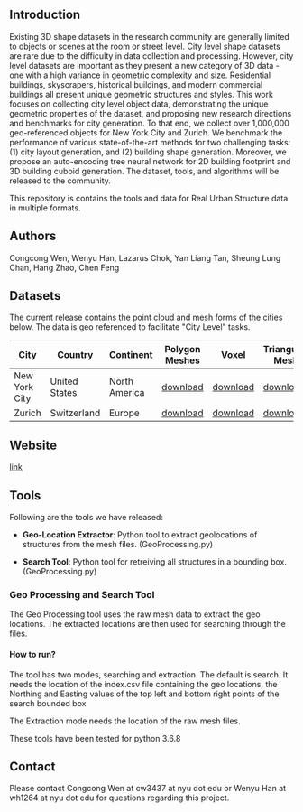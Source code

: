 ## Introduction

Existing 3D shape datasets in the research community are generally limited to objects or scenes at the room or street level. City level shape datasets are rare due to the difficulty in data collection and processing. However, city level datasets are important as they present a new category of 3D data - one with a high variance in geometric complexity and size. Residential buildings, skyscrapers, historical buildings, and modern commercial buildings all present unique geometric structures and styles. This work focuses on collecting city level object data, demonstrating the unique geometric properties of the dataset, and proposing new research directions and benchmarks for city generation. To that end, we collect over 1,000,000 geo-referenced objects for New York City and Zurich. We benchmark the performance of various state-of-the-art methods for two challenging tasks: (1) city layout generation, and (2) building shape generation. Moreover, we propose an auto-encoding tree neural network for 2D building footprint and 3D building cuboid generation. The dataset, tools, and algorithms will be released to the community.

This repository is contains the tools and data for Real Urban Structure data in multiple formats.

## Authors
Congcong Wen, Wenyu Han, Lazarus Chok, Yan Liang Tan, Sheung Lung Chan, Hang Zhao, Chen Feng


## Datasets
The current release contains the point cloud and mesh forms of the cities below. The data is geo referenced to facilitate "City Level" tasks.

| City | Country | Continent | Polygon Meshes | Voxel | Triangulated Meshes | Point Cloud |
| --- | --- | --- | --- | --- | --- | --- |
| New York City | United States | North America | [download](https://drive.google.com/drive/folders/1XAfaWw0NRgJRefyYgItc_AI7ahEo_HVj?usp=sharing) | [download](https://drive.google.com/drive/folders/10_8PQ4SAwXv8VHM3yzo1A6k7DSI89gC0?usp=sharing)|[download](https://drive.google.com/drive/folders/1kVeAs3lsLND5xVWjYmsyNxID7xIZsAkt?usp=sharing) |[download](https://drive.google.com/drive/folders/10FN8wcDdY5u8XC6Gxm1BbK6EvZCjlR4y?usp=sharing)| |
| Zurich | Switzerland | Europe | [download](https://drive.google.com/drive/folders/1t5Vo8eNbzqW2KL1KeDs07j6khSgG4t2r?usp=sharing) | [download](https://drive.google.com/drive/folders/1Y93S-QuqfamhvIOmJvRu0HhuEYyv3yW_?usp=sharing) | [download](https://drive.google.com/drive/folders/1lDtRJSznBw2jc_px1yrZ-f_zDboGeonU?usp=sharing) |[download](https://drive.google.com/drive/folders/1hsrvLJMTwz2KaDdeSTTUCiTy-VPzJqUX?usp=sharing) | |

## Website 
[link](https://ai4ce.github.io/RealCity3D/)

## Tools

Following are the tools we have released:

- **Geo-Location Extractor**: Python tool to extract geolocations of structures from the mesh files. (GeoProcessing.py)

- **Search Tool**: Python tool for retreiving all structures in a bounding box. (GeoProcessing.py)



### Geo Processing and Search Tool

The Geo Processing tool uses the raw mesh data to extract the geo locations. The extracted locations are then used for searching through the files.

#### How to run?

The tool has two modes, searching and extraction. The default is search. It needs the location of the index.csv file containing the geo locations, the Northing and Easting values of the top left and bottom right points of the search bounded box

The Extraction mode needs the location of the raw mesh files.

These tools have been tested for python 3.6.8



## Contact

Please contact Congcong Wen at cw3437 at nyu dot edu or Wenyu Han at wh1264 at nyu dot edu for questions regarding this project.
